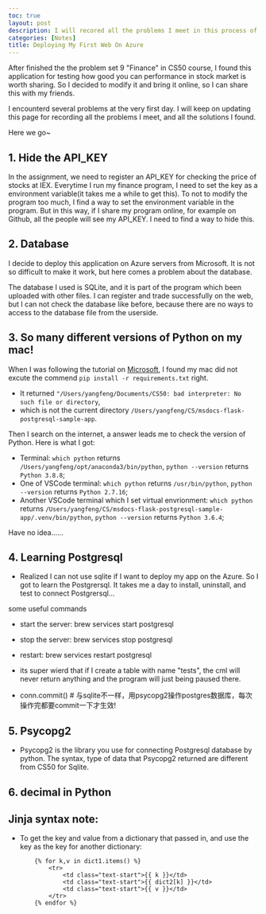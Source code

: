 ```yaml
---
toc: true
layout: post
description: I will recored all the problems I meet in this process of deployment, and solutions of them.
categories: [Notes]
title: Deploying My First Web On Azure
---
```


After finished the the problem set 9 "Finance" in CS50 course, I found this application for testing how good you can performance in stock market is worth sharing. So I decided to modify it and bring it online, so I can share this with my friends.

I encounterd several problems at the very first day. I will keep on updating this page for recording all the problems I meet, and all the solutions I found.

Here we go~

## 1. Hide the API_KEY

In the assignment, we need to register an API_KEY for checking the price of stocks at IEX. Everytime I run my finance program, I need to set the key as a environment variable(it takes me a while to get this). To not to modify the program too much, I find a way to set the environment variable in the program. But in this way, if I share my program online, for example on Github, all the people will see my API_KEY. I need to find a way to hide this.

## 2. Database

I decide to deploy this application on Azure servers from Microsoft. It is not so difficult to make it work, but here comes a problem about the database.

The database I used is SQLite, and it is part of the program which been uploaded with other files. I can register and trade successfully on the web, but I can not check the database like before, because there are no ways to access to the database file from the userside.


## 3. So many different versions of Python on my mac!

When I was following the tutorial on [Microsoft](https://docs.microsoft.com/zh-cn/azure/app-service/tutorial-python-postgresql-app?tabs=flask%2Cmac-linux%2Cvscode-aztools%2Cterminal-bash%2Cazure-portal-access%2Cvscode-aztools-deploy%2Cdeploy-instructions-azportal%2Cdeploy-instructions--zip-azcli%2Cdeploy-instructions-curl-bash), I found my mac did not excute the commend `pip install -r requirements.txt` right. 

- It returned `"/Users/yangfeng/Documents/CS50: bad interpreter: No such file or directory`,
- which is not the current directory `/Users/yangfeng/CS/msdocs-flask-postgresql-sample-app`.

Then I search on the internet, a answer leads me to check the version of Python. Here is what I got:
- Terminal: `which python` returns `/Users/yangfeng/opt/anaconda3/bin/python`, `python --version` returns `Python 3.8.8`;
- One of VSCode terminal: `which python` returns `/usr/bin/python`, `python --version` returns `Python 2.7.16`;
- Another VSCode terminal which I set virtual envrionment: `which python` returns `/Users/yangfeng/CS/msdocs-flask-postgresql-sample-app/.venv/bin/python`, `python --version` returns `Python 3.6.4`;

Have no idea......


## 4. Learning Postgresql

- Realized I can not use sqlite if I want to deploy my app on the Azure. So I got to learn the Postgrersql. It takes me a day to install, uninstall, and test to connect Postgrersql...

some useful commands

- start the server: brew services start postgresql
- stop the server: brew services stop postgresql
- restart: brew services restart postgresql

- its super wierd that if I create a table with name "tests", the cml will never return anything and the program will just being paused there.

- conn.commit() # 与sqlite不一样，用psycopg2操作postgres数据库，每次操作完都要commit一下才生效!


## 5. Psycopg2

- Psycopg2 is the library you use for connecting Postgresql database by python. The syntax, type of data that Psycopg2 returned are different from CS50 for Sqlite.

## 6. decimal in Python


## Jinja syntax note:

- To get the key and value from a dictionary that passed in, and use the key as the key for another dictionary:
    ```
        {% for k,v in dict1.items() %}
            <tr>
                <td class="text-start">{{ k }}</td>
                <td class="text-start">{{ dict2[k] }}</td>
                <td class="text-start">{{ v }}</td>
            </tr>
        {% endfor %}
    ```
